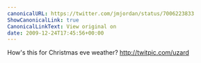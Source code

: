```yaml
---
canonicalURL: https://twitter.com/jmjordan/status/7006223833
ShowCanonicalLink: true
CanonicalLinkText: View original on
date: 2009-12-24T17:45:56+00:00
---
```

How's this for Christmas eve weather?  http://twitpic.com/uzard